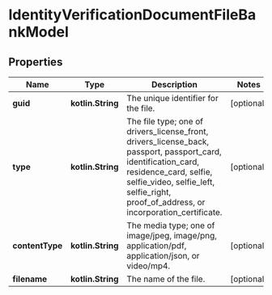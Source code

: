 
# IdentityVerificationDocumentFileBankModel

## Properties
Name | Type | Description | Notes
------------ | ------------- | ------------- | -------------
**guid** | **kotlin.String** | The unique identifier for the file. |  [optional]
**type** | **kotlin.String** | The file type; one of drivers_license_front, drivers_license_back, passport, passport_card, identification_card, residence_card, selfie, selfie_video, selfie_left, selfie_right, proof_of_address, or incorporation_certificate. |  [optional]
**contentType** | **kotlin.String** | The media type; one of image/jpeg, image/png, application/pdf, application/json, or video/mp4. |  [optional]
**filename** | **kotlin.String** | The name of the file. |  [optional]



